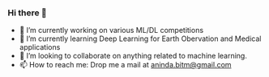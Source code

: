### Hi there 👋


- 🔭 I’m currently working on various ML/DL competitions
- 🌱 I’m currently learning Deep Learning for Earth Obervation and Medical applications
- 👯 I’m looking to collaborate on anything related to machine learning.
- 📫 How to reach me: Drop me a mail at aninda.bitm@gmail.com
